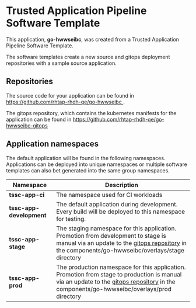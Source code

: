 # Trusted Application Pipeline Software Template

This application, **go-hwwseibc**, was created from a Trusted Application Pipeline Software Template.

The software templates create a new source and gitops deployment repositories with a sample source application. 

## Repositories

The source code for your application can be found in [https://github.com/rhtap-rhdh-qe/go-hwwseibc ](https://github.com/rhtap-rhdh-qe/go-hwwseibc ).
 
The gitops repository, which contains the kubernetes manifests for the application can be found in 
[https://github.com/rhtap-rhdh-qe/go-hwwseibc-gitops ](https://github.com/rhtap-rhdh-qe/go-hwwseibc-gitops ) 

## Application namespaces 

The default application will be found in the following namespaces. Applications can be deployed into unique namespaces or multiple software templates can also bet generated into the same group namespaces.  

|  Namespace   |  Description   |  
| -------- | -------- |
| **tssc-app-ci** | The namespace used for CI workloads |
| **tssc-app-development** | The default application during development. Every build will be deployed to this namespace for testing. |
| **tssc-app-stage** | The staging namespace for this application. Promotion from development to stage is manual via an update to the [gitops repository](https://github.com/rhtap-rhdh-qe/go-hwwseibc-gitops ) in the components/go-hwwseibc/overlays/stage directory |
| **tssc-app-prod** | The production namespace for this application. Promotion from stage to production is manual via an update to the [gitops repository](https://github.com/rhtap-rhdh-qe/go-hwwseibc-gitops ) in the components/go-hwwseibc/overlays/prod directory |